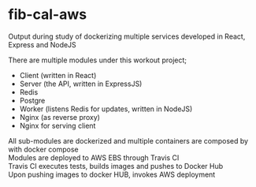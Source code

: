 # fib-cal-aws
Output during study of dockerizing multiple services developed in React, Express and NodeJS

There are multiple modules under this workout project;  
* Client (written in React)  
* Server (the API, written in ExpressJS)  
* Redis  
* Postgre
* Worker (listens Redis for updates, written in NodeJS)  
* Nginx (as reverse proxy)  
* Nginx for serving client  

All sub-modules are dockerized and multiple containers are composed by with docker compose  
Modules are deployed to AWS EBS through Travis CI  
Travis CI executes tests, builds images and pushes to Docker Hub  
Upon pushing images to docker HUB, invokes AWS deployment  

